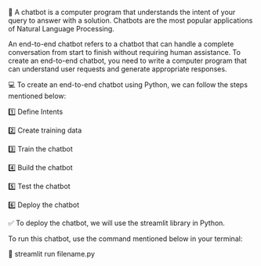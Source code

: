 🤖 A chatbot is a computer program that understands the intent of your query to answer with a solution. Chatbots are the most popular applications of Natural Language Processing.


An end-to-end chatbot refers to a chatbot that can handle a complete conversation from start to finish without requiring human assistance. To create an end-to-end chatbot, you need to write a computer program that can understand user requests and generate appropriate responses.


💻 To create an end-to-end chatbot using Python, we can follow the steps mentioned below:


1️⃣ Define Intents

2️⃣ Create training data

3️⃣ Train the chatbot

4️⃣ Build the chatbot

5️⃣ Test the chatbot

6️⃣ Deploy the chatbot


✅ To deploy the chatbot, we will use the streamlit library in Python.

To run this chatbot, use the command mentioned below in your terminal:

  🔗 streamlit run filename.py
